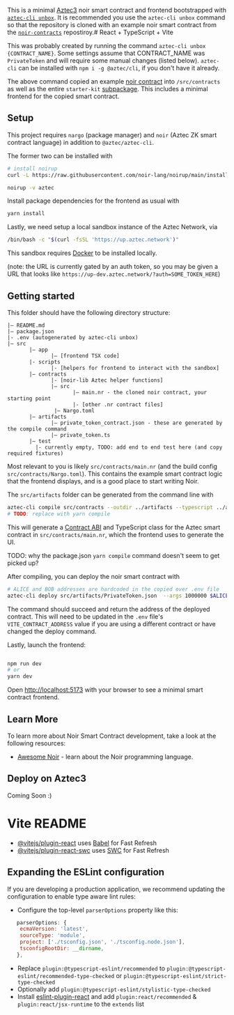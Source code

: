 This is a minimal [Aztec3]() noir smart contract and frontend bootstrapped with [`aztec-cli unbox`](https://github.com/AztecProtocol/aztec-packages/tree/master/yarn-project/aztec-cli). It is recommended you use the `aztec-cli unbox` command so that the repository is cloned with an example noir smart contract from the [`noir-contracts`](https://github.com/AztecProtocol/aztec-packages/tree/master/yarn-project/noir-contracts) repostiroy.# React + TypeScript + Vite

This was probably created by running the command `aztec-cli unbox {CONTRACT_NAME}`. Some settings assume that CONTRACT_NAME was `PrivateToken` and will require some manual changes (listed below). `aztec-cli` can be installed with `npm i -g @aztec/cli`, if you don't have it already.

The above command copied an example [noir contract](https://github.com/AztecProtocol/aztec-packages/tree/master/yarn-project/noir-contracts) into `/src/contracts` as well as the entire `starter-kit` [subpackage](https://github.com/AztecProtocol/aztec-packages/tree/master/yarn-project/starter-project). This includes a minimal frontend for the copied smart contract.

## Setup

This project requires `nargo` (package manager) and `noir` (Aztec ZK smart contract language) in addition to `@aztec/aztec-cli`.

The former two can be installed with

```bash
# install noirup
curl -L https://raw.githubusercontent.com/noir-lang/noirup/main/install | bash

noirup -v aztec

```

Install package dependencies for the frontend as usual with

```bash
yarn install
```

Lastly, we need setup a local sandbox instance of the Aztec Network, via

```bash
/bin/bash -c "$(curl -fsSL 'https://up.aztec.network')"
```

This sandbox requires [Docker](https://www.docker.com/) to be installed locally.

(note: the URL is currently gated by an auth token, so you may be given a URL that looks like `https://up-dev.aztec.network/?auth=SOME_TOKEN_HERE`)

## Getting started

This folder should have the following directory structure:

```
|— README.md
|— package.json
|- .env (autogenerated by aztec-cli unbox)
|— src
       |— app
              |— [frontend TSX code]
       |- scripts
              |- [helpers for frontend to interact with the sandbox]
       |— contracts
              |- [noir-lib Aztec helper functions]
              |— src
                     |— main.nr - the cloned noir contract, your starting point
                     |- [other .nr contract files]
               |— Nargo.toml
       |— artifacts
              |— private_token_contract.json - these are generated by the compile command
              |— private_token.ts
       |— test
         |- currently empty, TODO: add end to end test here (and copy required fixtures)
```

Most relevant to you is likely `src/contracts/main.nr` (and the build config `src/contracts/Nargo.toml`). This contains the example smart contract logic that the frontend displays, and is a good place to start writing Noir.

The `src/artifacts` folder can be generated from the command line with

```bash
aztec-cli compile src/contracts --outdir ../artifacts --typescript ../artifacts
# TODO: replace with yarn compile
```

This will generate a [Contract ABI](https://www.alchemy.com/overviews/what-is-an-abi-of-a-smart-contract-examples-and-usage) and TypeScript class for the Aztec smart contract in `src/contracts/main.nr`, which the frontend uses to generate the UI.

TODO: why the package.json `yarn compile` command doesn't seem to get picked up?

After compiling, you can deploy the noir smart contract with

```bash
# ALICE and BOB addresses are hardcoded in the copied over .env file
aztec-cli deploy src/artifacts/PrivateToken.json  --args 1000000 $ALICE --salt 0
```

The command should succeed and return the address of the deployed contract. This will need
to be updated in the `.env` file's `VITE_CONTRACT_ADDRESS` value if you are using a different contract or have changed the deploy command.

Lastly, launch the frontend:

```bash

npm run dev
# or
yarn dev
```

Open [http://localhost:5173](http://localhost:5173) with your browser to see a minimal smart contract frontend.

## Learn More

To learn more about Noir Smart Contract development, take a look at the following resources:

- [Awesome Noir](https://github.com/noir-lang/awesome-noir) - learn about the Noir programming language.

## Deploy on Aztec3

Coming Soon :)

# Vite README

- [@vitejs/plugin-react](https://github.com/vitejs/vite-plugin-react/blob/main/packages/plugin-react/README.md) uses [Babel](https://babeljs.io/) for Fast Refresh
- [@vitejs/plugin-react-swc](https://github.com/vitejs/vite-plugin-react-swc) uses [SWC](https://swc.rs/) for Fast Refresh

## Expanding the ESLint configuration

If you are developing a production application, we recommend updating the configuration to enable type aware lint rules:

- Configure the top-level `parserOptions` property like this:

```js
   parserOptions: {
    ecmaVersion: 'latest',
    sourceType: 'module',
    project: ['./tsconfig.json', './tsconfig.node.json'],
    tsconfigRootDir: __dirname,
   },
```

- Replace `plugin:@typescript-eslint/recommended` to `plugin:@typescript-eslint/recommended-type-checked` or `plugin:@typescript-eslint/strict-type-checked`
- Optionally add `plugin:@typescript-eslint/stylistic-type-checked`
- Install [eslint-plugin-react](https://github.com/jsx-eslint/eslint-plugin-react) and add `plugin:react/recommended` & `plugin:react/jsx-runtime` to the `extends` list
